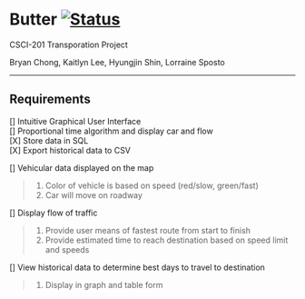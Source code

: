 Butter [![Status](https://rawgit.com/bryan/bryan.github.io/master/images/active.svg)](#)
=======

CSCI-201 Transporation Project

Bryan Chong, Kaitlyn Lee, Hyungjin Shin, Lorraine Sposto

-------

Requirements
-------

[] Intuitive Graphical User Interface <br/>
[] Proportional time algorithm and display car and flow <br/>
[X] Store data in SQL <br/>
[X] Export historical data to CSV <br/>

[] Vehicular data displayed on the map <br/>
> 1. Color of vehicle is based on speed (red/slow, green/fast)
> 2. Car will move on roadway 

[] Display flow of traffic <br/>
> 1. Provide user means of fastest route from start to finish
> 2. Provide estimated time to reach destination based on speed limit and speeds

[] View historical data to determine best days to travel to destination
> 1. Display in graph and table form


